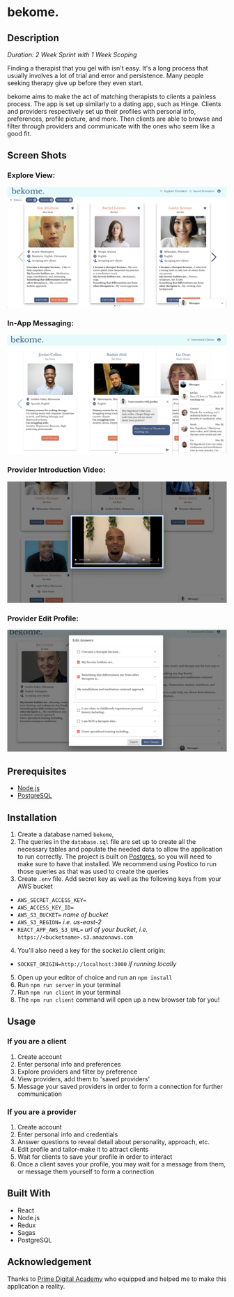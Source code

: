 # bekome.

## Description

_Duration: 2 Week Sprint with 1 Week Scoping_

Finding a therapist that you gel with isn't easy. It's a long process that usually involves a lot of trial and error and persistence. Many people seeking therapy give up before they even start.

bekome aims to make the act of matching therapists to clients a painless process. The app is set up similarly to a dating app, such as Hinge. Clients and providers respectively set up their profiles with personal info, preferences, profile picture, and more. Then clients are able to browse and filter through providers and communicate with the ones who seem like a good fit.

## Screen Shots

### Explore View:
![explore](documentation/images/explore-view.png)

### In-App Messaging:
![messaging](documentation/images/messaging.png)

### Provider Introduction Video:
![video](documentation/images/video.png)

### Provider Edit Profile:
![edit](documentation/images/edit-questions.png)

## Prerequisites

- [Node.js](https://nodejs.org/en/)
- [PostgreSQL](https://www.postgresql.org/)

## Installation

1. Create a database named `bekome`,
2. The queries in the `database.sql` file are set up to create all the necessary tables and populate the needed data to allow the application to run correctly. The project is built on [Postgres](https://www.postgresql.org/download/), so you will need to make sure to have that installed. We recommend using Postico to run those queries as that was used to create the queries
3. Create `.env` file. Add secret key as well as the following keys from your AWS bucket
  - `AWS_SECRET_ACCESS_KEY=`
  - `AWS_ACCESS_KEY_ID=`
  - `AWS_S3_BUCKET=` _name of bucket_
  - `AWS_S3_REGION=` _i.e. us-east-2_
  - `REACT_APP_AWS_S3_URL=` _url of your bucket, i.e._ `https://<bucketname>.s3.amazonaws.com`
4. You'll also need a key for the socket.io client origin:
  - `SOCKET_ORIGIN=http://localhost:3000` _if running locally_
5. Open up your editor of choice and run an `npm install`
6. Run `npm run server` in your terminal
7. Run `npm run client` in your terminal
8. The `npm run client` command will open up a new browser tab for you!

## Usage

### If you are a client
1. Create account
2. Enter personal info and preferences
3. Explore providers and filter by preference
4. View providers, add them to 'saved providers'
5. Message your saved providers in order to form a connection for further communication

### If you are a provider
1. Create account
2. Enter personal info and credentials
3. Answer questions to reveal detail about personality, approach, etc.
4. Edit profile and tailor-make it to attract clients
5. Wait for clients to save your profile in order to interact
6. Once a client saves your profile, you may wait for a message from them, or message them yourself to form a connection


## Built With

- React
- Node.js
- Redux
- Sagas
- PostgreSQL


## Acknowledgement
Thanks to [Prime Digital Academy](www.primeacademy.io) who equipped and helped me to make this application a reality.
